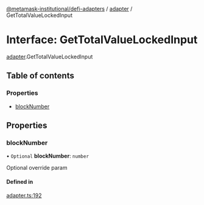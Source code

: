 [@metamask-institutional/defi-adapters](../README.md) / [adapter](../modules/adapter.md) / GetTotalValueLockedInput

# Interface: GetTotalValueLockedInput

[adapter](../modules/adapter.md).GetTotalValueLockedInput

## Table of contents

### Properties

- [blockNumber](adapter.GetTotalValueLockedInput.md#blocknumber)

## Properties

### blockNumber

• `Optional` **blockNumber**: `number`

Optional override param

#### Defined in

[adapter.ts:192](https://github.com/consensys-vertical-apps/mmi-defi-adapters/blob/main/src/types/adapter.ts#L192)
